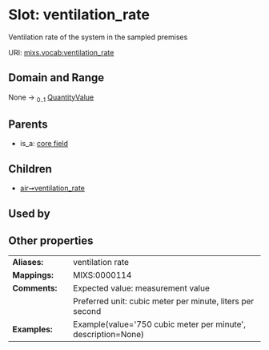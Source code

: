 
# Slot: ventilation_rate


Ventilation rate of the system in the sampled premises

URI: [mixs.vocab:ventilation_rate](https://w3id.org/mixs/vocab/ventilation_rate)


## Domain and Range

None &#8594;  <sub>0..1</sub> [QuantityValue](QuantityValue.md)

## Parents

 *  is_a: [core field](core_field.md)

## Children

 *  [air➞ventilation_rate](air_ventilation_rate.md)

## Used by


## Other properties

|  |  |  |
| --- | --- | --- |
| **Aliases:** | | ventilation rate |
| **Mappings:** | | MIXS:0000114 |
| **Comments:** | | Expected value: measurement value |
|  | | Preferred unit: cubic meter per minute, liters per second |
| **Examples:** | | Example(value='750 cubic meter per minute', description=None) |

